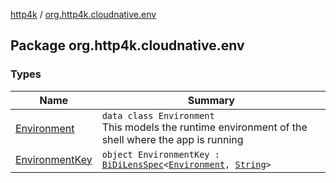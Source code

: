 [http4k](../index.md) / [org.http4k.cloudnative.env](./index.md)

## Package org.http4k.cloudnative.env

### Types

| Name | Summary |
|---|---|
| [Environment](-environment/index.md) | `data class Environment`<br>This models the runtime environment of the shell where the app is running |
| [EnvironmentKey](-environment-key/index.md) | `object EnvironmentKey : `[`BiDiLensSpec`](../org.http4k.lens/-bi-di-lens-spec/index.md)`<`[`Environment`](-environment/index.md)`, `[`String`](https://kotlinlang.org/api/latest/jvm/stdlib/kotlin/-string/index.html)`>` |
